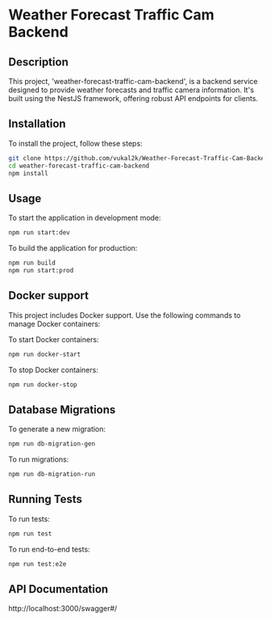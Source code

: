 # Weather Forecast Traffic Cam Backend

## Description
This project, 'weather-forecast-traffic-cam-backend', is a backend service designed to provide weather forecasts and traffic camera information. It's built using the NestJS framework, offering robust API endpoints for clients.

## Installation
To install the project, follow these steps:

```bash
git clone https://github.com/vukal2k/Weather-Forecast-Traffic-Cam-Backend.git
cd weather-forecast-traffic-cam-backend
npm install
```


## Usage
To start the application in development mode:

```bash
npm run start:dev
```

To build the application for production:
```bash
npm run build
npm run start:prod
```

## Docker support
This project includes Docker support. Use the following commands to manage Docker containers:

To start Docker containers:
```bash
npm run docker-start
```
To stop Docker containers:
```bash
npm run docker-stop
```

## Database Migrations
To generate a new migration:
```bash
npm run db-migration-gen
```

To run migrations:
```bash
npm run db-migration-run
```

## Running Tests
To run tests:
```bash
npm run test
```
To run end-to-end tests:
```bash
npm run test:e2e
```

## API Documentation
http://localhost:3000/swagger#/